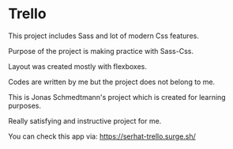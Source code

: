 # Trello

This project includes Sass and lot of modern Css features.

Purpose of the project is making practice with Sass-Css.

Layout was created mostly with flexboxes.

Codes are written by me but the project does not belong to me.

This is Jonas Schmedtmann's project which is created for learning purposes.

Really satisfying and instructive project for me.

You can check this app via: https://serhat-trello.surge.sh/
